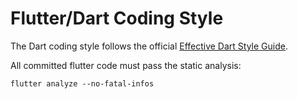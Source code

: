 # Flutter/Dart Coding Style

The Dart coding style follows the official [Effective Dart Style Guide](https://dart.dev/effective-dart/style).

All committed flutter code must pass the static analysis:

```
flutter analyze --no-fatal-infos
```
